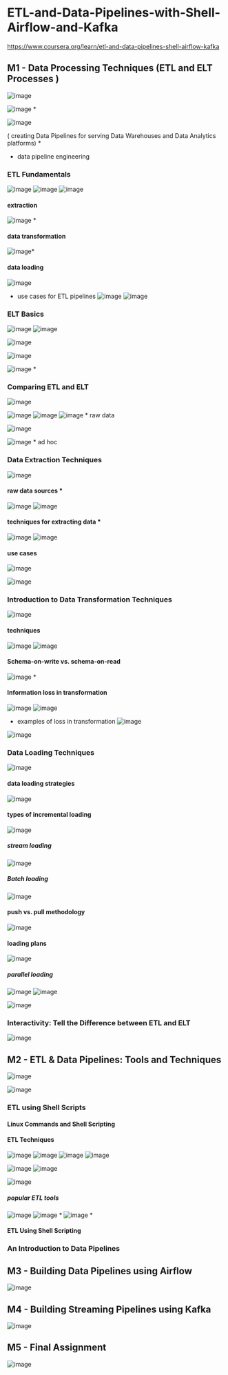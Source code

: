 # ETL-and-Data-Pipelines-with-Shell-Airflow-and-Kafka
https://www.coursera.org/learn/etl-and-data-pipelines-shell-airflow-kafka

## M1 - Data Processing Techniques (ETL and ELT Processes )
![image](https://github.com/user-attachments/assets/baf17886-7886-40e7-bc9f-e2a5eaafd7b2)

![image](https://github.com/user-attachments/assets/ad38506e-009e-42e3-a59c-6e9da82f67fc) *

![image](https://github.com/user-attachments/assets/7ff29d4c-8d95-4bc4-a6fa-fac607b498ba)

( creating Data Pipelines for serving Data Warehouses and Data Analytics platforms) *
* data pipeline engineering

### ETL Fundamentals
![image](https://github.com/user-attachments/assets/5a158a4b-e05f-46fb-969d-4fb24659d983)
![image](https://github.com/user-attachments/assets/78344138-0a13-445b-adad-660ba07dcb90)
![image](https://github.com/user-attachments/assets/6b72cfe8-7d24-4fae-8137-3f7b478af385)

#### extraction 
  ![image](https://github.com/user-attachments/assets/fde07a6f-798c-491b-b853-a5463ac44636) *

#### data transformation
![image](https://github.com/user-attachments/assets/2354ed31-f210-484b-bccf-31225aa7687b)*

#### data loading 
![image](https://github.com/user-attachments/assets/1465e981-9248-4e86-9f2e-8785e745d641)


- use cases for ETL pipelines
  ![image](https://github.com/user-attachments/assets/172fb3d3-aaec-44c5-9dd6-fa4ec94e3952)
![image](https://github.com/user-attachments/assets/51e53177-1a00-48a3-bcbc-f812781dce69)



### ELT Basics
![image](https://github.com/user-attachments/assets/18b45360-7e2d-406b-be84-0ac889fb5b7b)
![image](https://github.com/user-attachments/assets/909ac174-21f1-4c21-b079-c7a58d326533)

![image](https://github.com/user-attachments/assets/93b987a0-378b-4375-a31c-f6c4912f9c06)

![image](https://github.com/user-attachments/assets/0fc67ef7-0425-4b4e-bb83-7c8470e9e59b)

![image](https://github.com/user-attachments/assets/3fce49de-6080-415b-a561-97f1d4696735) *

### Comparing ETL and ELT
![image](https://github.com/user-attachments/assets/acc6e713-dc51-4737-81f0-c359967a4224)

![image](https://github.com/user-attachments/assets/55369bc0-23f3-4303-9343-74278f5b774e)
![image](https://github.com/user-attachments/assets/dc21f654-8077-4e45-a80a-02147cf54e0c)
![image](https://github.com/user-attachments/assets/86526c15-3052-4c6a-871a-b5ffca1f848a) * raw data

![image](https://github.com/user-attachments/assets/233cc90c-45e0-47ac-b295-4ba262db7417)

![image](https://github.com/user-attachments/assets/40e5ae52-ef4d-47ab-9d56-11f1c8d6d870) * ad hoc


### Data Extraction Techniques
![image](https://github.com/user-attachments/assets/8ccd33eb-f7c8-4812-87e9-97c754b258af)

#### raw data sources *
![image](https://github.com/user-attachments/assets/9682e21c-f4af-4c6c-866e-31f53c033db7)
![image](https://github.com/user-attachments/assets/25d5a57f-abff-4a2d-a6c2-810b9ed56221)

#### techniques for extracting data *
  ![image](https://github.com/user-attachments/assets/a0ee358a-e4f5-4035-9156-92ceaf00ab19)
![image](https://github.com/user-attachments/assets/c376702f-38e0-40fc-91f9-8572298bd434)

#### use cases
  ![image](https://github.com/user-attachments/assets/f6fd6d6c-0a35-4de6-9b80-a6a87119bf28)

  ![image](https://github.com/user-attachments/assets/cb625286-9c7e-449f-91c9-ae0adec0ac42)


### Introduction to Data Transformation Techniques
![image](https://github.com/user-attachments/assets/7e859217-ac3c-4e56-8131-700e6c9ce207)

#### techniques
  ![image](https://github.com/user-attachments/assets/c9fe536b-ac1c-4b6e-92f8-61ecad15a197)
![image](https://github.com/user-attachments/assets/76f5af0f-791b-4cbe-b6a2-f480a57d07df)

#### Schema-on-write vs. schema-on-read
![image](https://github.com/user-attachments/assets/1a8fad38-98ed-4292-a332-ef9d8fcab987) *


#### Information loss in transformation
![image](https://github.com/user-attachments/assets/42d2258e-8b13-4b8b-a93b-37cf5897603f)
![image](https://github.com/user-attachments/assets/dd64c6b6-6a12-431b-88de-6f3cccc3428e)

- examples of loss in transformation
  ![image](https://github.com/user-attachments/assets/8cc80bae-7d55-46ac-afee-39c170124ccd)

![image](https://github.com/user-attachments/assets/fd6db7cb-31b4-442a-b9ef-fdc6595da5d0)


### Data Loading Techniques
![image](https://github.com/user-attachments/assets/87ea414c-9d74-457f-a97b-a5e7254df7d6)

#### data loading strategies
![image](https://github.com/user-attachments/assets/949e0965-b83b-42c9-9306-65f5720ecaa6)

#### types of incremental loading
![image](https://github.com/user-attachments/assets/110c2043-181c-407c-b92b-c565d2d11f99)

##### stream loading
![image](https://github.com/user-attachments/assets/6ec3f35a-b7ae-415c-ab4d-280275bcbbff)

##### Batch loading
![image](https://github.com/user-attachments/assets/c12ddc97-ecc9-402d-964a-34edea121afe)

#### push vs. pull methodology
![image](https://github.com/user-attachments/assets/8171a9a0-d31e-485b-aa25-453196af9d62)

#### loading plans
![image](https://github.com/user-attachments/assets/f498dd2d-0a80-4b55-9e09-88cf0344c082)

##### parallel loading
![image](https://github.com/user-attachments/assets/e9d2d42e-23cc-472a-9342-e82e2c0164d8)
![image](https://github.com/user-attachments/assets/d68340f7-a82e-47c3-b55a-4996abe47442)


![image](https://github.com/user-attachments/assets/ac73e007-73c7-44ba-ada4-af76987fbcb8)


### Interactivity: Tell the Difference between ETL and ELT
![image](https://github.com/user-attachments/assets/e97d635e-0aa0-463c-9454-be920a645d00)





## M2 - ETL & Data Pipelines: Tools and Techniques
![image](https://github.com/user-attachments/assets/165d8973-d1f3-4823-813e-e9873f768a44)

![image](https://github.com/user-attachments/assets/0d328441-2e7a-4e77-a12a-981e8dfb9084)

### ETL using Shell Scripts

#### Linux Commands and Shell Scripting

#### ETL Techniques
![image](https://github.com/user-attachments/assets/d3a1415a-098b-443b-82b5-3363622d101d)
![image](https://github.com/user-attachments/assets/de795d5a-b802-4230-8320-5f23a1175a18)
![image](https://github.com/user-attachments/assets/4aad1911-ac42-406f-b756-5a1a0a51b740)
![image](https://github.com/user-attachments/assets/143d2f27-4e7a-4f9e-a4ab-71512f880256)

![image](https://github.com/user-attachments/assets/52d8233c-4f14-4970-ae22-69aed4b91f44)
![image](https://github.com/user-attachments/assets/02f3bbd4-260b-47c0-ad0f-b5c8f18a01ca)

![image](https://github.com/user-attachments/assets/b4126506-c106-4708-876e-2c4d9ef09aad)

##### popular ETL tools
![image](https://github.com/user-attachments/assets/f4e331b5-d3e6-4f97-832f-b94c68da6be0)
![image](https://github.com/user-attachments/assets/ffb7bce7-e6ca-449a-bcc1-6c9b84658c1a) *
![image](https://github.com/user-attachments/assets/3d4e7095-185d-4205-b45a-5f7cb3928808) *


#### ETL Using Shell Scripting




### An Introduction to Data Pipelines



## M3 - Building Data Pipelines using Airflow
![image](https://github.com/user-attachments/assets/9ad0f2df-3ad9-4169-a2bb-b9a1c5fdbd38)





## M4 - Building Streaming Pipelines using Kafka
![image](https://github.com/user-attachments/assets/50e51b5e-77b8-43e8-8379-0027f5d1d03f)




## M5 - Final Assignment
![image](https://github.com/user-attachments/assets/ecebd1fc-098f-4198-bea7-9b8d3b31f54e)
